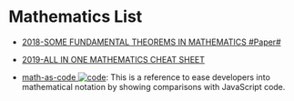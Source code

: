 # Mathematics List

- [2018-SOME FUNDAMENTAL THEOREMS IN MATHEMATICS #Paper#](https://arxiv.org/pdf/1807.08416.pdf)

- [2019-ALL IN ONE MATHEMATICS CHEAT SHEET](https://ourway.keybase.pub/mathematics_cheat_sheet.pdf)

- [math-as-code ![code](https://martrix-usa.oss-accelerate.aliyuncs.com/logo/code.svg)](https://github.com/Jam3/math-as-code): This is a reference to ease developers into mathematical notation by showing comparisons with JavaScript code.
